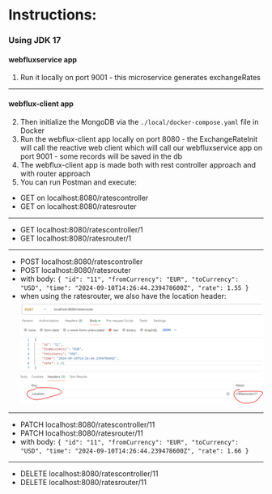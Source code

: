 # Instructions:

### Using JDK 17

#### webfluxservice app
1. Run it locally on port 9001 - this microservice generates exchangeRates

---------------------

#### webflux-client app
2. Then initialize the MongoDB via the `./local/docker-compose.yaml` file in Docker
3. Run the webflux-client app locally on port 8080 - the ExchangeRateInit will call the reactive web client which will call our webfluxservice app on port 9001 - some records will be saved in the db
4. The webflux-client app is made both with rest controller approach and with router approach
4. You can run Postman and execute:
*    GET on localhost:8080/ratescontroller
*    GET on localhost:8080/ratesrouter
--------------
*    GET localhost:8080/ratescontroller/1
*    GET localhost:8080/ratesrouter/1
--------------
*    POST localhost:8080/ratescontroller
*    POST localhost:8080/ratesrouter
*    with body:
`{
"id": "11",
"fromCurrency": "EUR",
"toCurrency": "USD",
"time": "2024-09-10T14:26:44.239478600Z",
"rate": 1.55
}`
* when using the ratesrouter, we also have the location header:
![img.png](img.png)
--------------
*    PATCH localhost:8080/ratescontroller/11
*    PATCH localhost:8080/ratesrouter/11
*    with body:
`{
"id": "11",
"fromCurrency": "EUR",
"toCurrency": "USD",
"time": "2024-09-10T14:26:44.239478600Z",
"rate": 1.66
}`
--------------
*    DELETE localhost:8080/ratescontroller/11
*    DELETE localhost:8080/ratesrouter/11